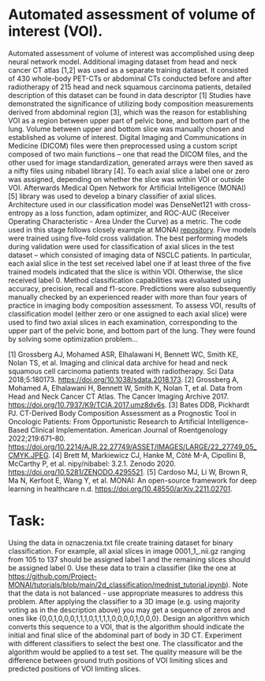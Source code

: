 # Automated assessment of volume of interest (VOI).

Automated assessment of volume of interest was accomplished using deep neural network model. Additional imaging dataset from head and neck cancer CT atlas [1,2] was used as a separate training dataset. It consisted of 430 whole-body PET-CTs or abdominal CTs conducted before and after radiotherapy of 215 head and neck squamous carcinoma patients, detailed description of this dataset can be found in data descriptor [1]
Studies have demonstrated the significance of utilizing body composition measurements derived from abdominal region [3], which was the reason for establishing VOI as a region between upper part of pelvic bone, and bottom part of the lung. Volume between upper and bottom slice was manually chosen and established as volume of interest. Digital Imaging and Communications in Medicine (DICOM) files were then preprocessed using a custom script composed of two main functions – one that read the DICOM files, and the other used for image standardization, generated arrays were then saved as a nifty files using nibabel library [4]. To each axial slice a label one or zero was assigned, depending on whether the slice was within VOI or outside VOI. Afterwards Medical Open Network for Artificial Intelligence (MONAI) [5] library was used to develop a binary classifier of axial slices.  Architecture used in our classification model was DenseNet121 with cross-entropy as a loss function, adam optimizer, and ROC-AUC (Receiver Operating Characteristic - Area Under the Curve) as a metric. The code used in this stage follows closely example at MONAI [repository](https://github.com/Project-MONAI/tutorials/blob/main/2d_classification/mednist_tutorial.ipynb).
Five models were trained using five-fold cross validation. The best performing models during validation were used for classification of axial slices in the test dataset – which consisted of imaging data of NSCLC patients. In particular, each axial slice in the test set received label one if at least three of the five trained models indicated that the slice is within VOI. Otherwise, the slice received label 0. Method classification capabilities was evaluated using accuracy, precision, recall and f1-score.  Predictions were also subsequently manually checked by an experienced reader with more than four years of practice in imaging body composition assessment. To assess VOI, results of classification model (either zero or one assigned to each axial slice) were used to find two axial slices in each examination, corresponding to the upper part of the pelvic bone, and bottom part of the lung. They were found by solving some optimization problem...

[1]	Grossberg AJ, Mohamed ASR, Elhalawani H, Bennett WC, Smith KE, Nolan TS, et al. Imaging and clinical data archive for head and neck squamous cell carcinoma patients treated with radiotherapy. Sci Data 2018;5:180173. https://doi.org/10.1038/sdata.2018.173.
[2]	Grossberg A, Mohamed A, Elhalawani H, Bennett W, Smith K, Nolan T, et al. Data from Head and Neck Cancer CT Atlas. The Cancer Imaging Archive 2017. https://doi.org/10.7937/K9/TCIA.2017.umz8dv6s.
[3]	Bates DDB, Pickhardt PJ. CT-Derived Body Composition Assessment as a Prognostic Tool in Oncologic Patients: From Opportunistic Research to Artificial Intelligence–Based Clinical Implementation. American Journal of Roentgenology 2022;219:671–80. https://doi.org/10.2214/AJR.22.27749/ASSET/IMAGES/LARGE/22_27749_05_CMYK.JPEG.
[4]	Brett M, Markiewicz CJ, Hanke M, Côté M-A, Cipollini B, McCarthy P, et al. nipy/nibabel: 3.2.1. Zenodo 2020. https://doi.org/10.5281/ZENODO.4295521.
[5]	Cardoso MJ, Li W, Brown R, Ma N, Kerfoot E, Wang Y, et al. MONAI: An open-source framework for deep learning in healthcare n.d. https://doi.org/10.48550/arXiv.2211.02701.


# Task:
Using the data in oznaczenia.txt file create training dataset for binary classification. For example, all axial slices in image 0001_1_.nii.gz ranging from 105 to 137 should be assigned label 1 and the remaining slices should be assigned label 0. Use these data to train a classifier (like the one at https://github.com/Project-MONAI/tutorials/blob/main/2d_classification/mednist_tutorial.ipynb). Note that the data is not balanced - use appropriate measures to address this problem. After applying the classifier to a 3D image (e.g. using majority voting as in the description above) you may get a sequence of zeros and ones like {0,0,1,0,0,0,1,1,1,0,1,1,1,1,0,0,0,0,1,0,0,0}. Design an algorithm which converts this sequence to a VOI, that is the algorithm should indicate the initial and final slice of the abdominal part of body in 3D CT. Experiment with different classifiers to select the best one.
The classificator and the algorithm would be applied to a test set. The quality measure will be the difference between ground truth positions of VOI limiting slices and predicted positions of VOI limiting slices.


